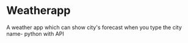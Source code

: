 # Weatherapp
A weather app which can show city's forecast when you type the city name- python with API
